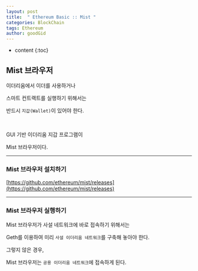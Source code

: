 ```yaml
---
layout: post
title:  " Ethereum Basic :: Mist "
categories: BlockChain
tags: Ethereum
author: goodGid
---
```

* content
{:toc}


## Mist 브라우저

이더리움에서 이더를 사용하거나

스마트 컨트랙트를 실행하기 위해서는

반드시 `지갑(Wallet)`이 있어야 한다.

<br>

GUI 기반 이더리움 지갑 프로그램이 

Mist 브라우저이다.


---



### Mist 브라우저 설치하기

[https://github.com/ethereum/mist/releases](https://github.com/ethereum/mist/releases)



---


### Mist 브라우저 실행하기

Mist 브라우저가 사설 네트워크에 바로 접속하기 위해서는

Geth를 이용하여 미리 `사설 이더리움 네트워크`를 구축해 놓아야 한다.

그렇지 않은 경우,

Mist 브라우저는 `공용 이더리움 네트워크`에 접속하게 된다.